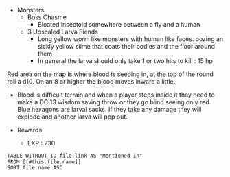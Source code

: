 - Monsters 
	- Boss Chasme
		- Bloated insectoid somewhere between a fly and a human
	- 3 Upscaled Larva Fiends
		- Long yellow worm like monsters with human like faces. oozing an sickly yellow slime that coats their bodies and the floor around them 
		- In general the larva should only take 1 or two hits to kill : 15 hp 

Red area on the map is where blood is seeping in, at the top of the round roll a d10. On an 8 or higher the blood moves inward a little. 
- Blood is difficult terrain and when a player steps inside it they need to make a DC 13 wisdom saving throw or they go blind seeing only red.
Blue hexagons are larval sacks. If they take any damage they will explode and another larva will pop out. 


- Rewards 
	- EXP : 730

```dataview
TABLE WITHOUT ID file.link AS "Mentioned In"
FROM [[#this.file.name]]
SORT file.name ASC
```
